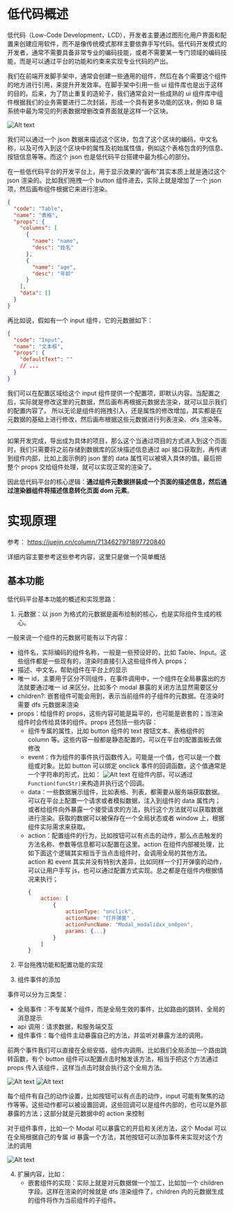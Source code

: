 # 低代码概述

低代码（Low-Code Development，LCD），开发者主要通过图形化用户界面和配置来创建应用软件，而不是像传统模式那样主要依靠手写代码。低代码开发模式的开发者，通常不需要具备非常专业的编码技能，或者不需要某一专门领域的编码技能，而是可以通过平台的功能和约束来实现专业代码的产出。

我们在前端开发脚手架中，通常会创建一些通用的组件，然后在各个需要这个组件的地方进行引用，来提升开发效率。在脚手架中引用一些 ui 组件库也是出于这样的目的。后来，为了防止重复的造轮子，我们通常会对一些成熟的 ui 组件库中组件根据我们的业务需要进行二次封装，形成一个具有更多功能的区块，例如 B 端系统中最为常见的列表数据增删改查界面就是这样一个区块。

![Alt text](images/image-26.png)

我们可以通过一个 json 数据来描述这个区块，包含了这个区块的编码，中文名称，以及可传入到这个区块中的属性及初始属性值，例如这个表格包含的列信息、按钮信息等等。而这个 json 也是低代码平台搭建中最为核心的部分。

在一些低代码平台的开发平台上，用于显示效果的“画布”其实本质上就是通过这个 json 渲染的。比如我们拖拽一个 button 组件进去，实际上就是增加了一个 json 项，然后画布组件根据它来进行渲染。

```json
{
  "code": "Table",
  "name": "表格",
  "props": {
    "columns": [
      {
        "name": "name",
        "desc": "姓名"
      },
      {
        "name": "age",
        "desc": "年龄"
      }
    ],
    "data": []
  }
}
```

再比如说，假如有一个 input 组件，它的元数据如下：

```json
{
  "code": "Input",
  "name": "文本框",
  "props": {
    "defaultText": ""
    // ...
  }
}
```

我们可以在配置区域给这个 input 组件提供一个配置项，即默认内容。当配置之后，实际就是修改这里的元数据，然后画布再根据元数据去渲染，就可以显示我们的配置内容了。
所以无论是组件的拖拽引入，还是属性的修改增加，其实都是在元数据的基础上进行修改，然后画布根据这些元数据进行列表渲染、dfs 渲染等。

---

如果开发完成，导出成为具体的项目，那么这个当通过项目的方式进入到这个页面时，我们只需要将之前存储到数据库的区块描述信息通过 api 接口获取到，再传递到组件内部，比如上面示例的 json 里的 data 属性可以被填入具体的值。最后把整个 props 交给组件处理，就可以实现正常的渲染了。

因此低代码平台的核心逻辑：**通过组件元数据拼装成一个页面的描述信息，然后通过渲染器组件将描述信息转化页面 dom 元素**。

# 实现原理

参考：
https://juejin.cn/column/7134627971897720840

详细内容主要参考这些参考内容，这里只是做一个简单概括

## 基本功能

低代码平台基本功能的概述和实现思路：

1. 元数据：以 json 为格式的元数据是画布绘制的核心，也是实际组件生成的核心。

一般来说一个组件的元数据可能有以下内容：

- 组件名，实际编码的组件名称，一般是一些预设好的，比如 Table、Input。这些组件都是一些现有的，渲染时直接引入这些组件传入 props；
- 描述、中文名，帮助组件在平台上的显示
- 唯一 id，主要用于区分不同组件，在事件调用中，一个组件在全局暴露出的方法就要通过唯一 id 来区分。比如多个 modal 暴露的关闭方法显然需要区分
- children?: 嵌套组件可能会用到，表示当前组件的子组件的元数据。在渲染时需要 dfs 元数据来渲染
- props：给组件的 props，这些内容可能是扁平的，也可能是嵌套的；当渲染组件时会传给具体的组件。props 还包括一些内容：
  - 组件专属的属性，比如 button 组件的 text 按钮文本、表格组件的 column 等。这些内容一般都是静态配置的，可以在平台的配置面板去做修改
  - event：作为组件的事件执行函数传入。可能是一个值，也可以是一个数组或对象。比如 button 可以绑定 onclick 事件的回调函数。这个值通常是一个字符串的形式，比如：
    ![Alt text](images/image-27.png)
    在组件内部，可以通过`Function(funcStr)`来构造并执行这个回调。
  - data：一些数据展示组件，比如表格、列表，都需要从服务端获取数据。可以在平台上配置一个请求或者模拟数据，注入到组件的 data 属性内；或者给组件向外暴露一个接受请求的方法，执行这个方法就可以获取数据进行渲染。获取的数据可以被保存在一个全局状态或者 window 上，根据组件实际需求来获取。
  - action：配置组件的行为，比如按钮可以有点击的动作，那么点击触发的方法名称、参数等信息都可以配置在这里。action 在组件内部被处理，比如下面这个逻辑其实相当于当点击组件时，会调用全局的其他方法。
    action 和 event 其实并没有特别大差异，比如同样一个打开弹窗的动作，可以让用户手写 js，也可以通过配置方式实现。总之都是在组件内根据情况来执行；
    ```js
    {
        action: [
            {
                actionType: "onclick",
                actionName: "打开弹窗" ,
                actionFuncName: "Modal_modalidxx_onOpen",
                params: {...}
            }
        ]
    }
    ```

2. 平台拖拽功能和配置功能的实现

3. 组件事件的添加

事件可以分为三类型：

- 全局事件：不专属某个组件，而是全局生效的事件，比如路由的跳转、全局的消息提示
- api 调用：请求数据，和服务端交互
- 组件事件：每个组件主动暴露自己的方法，并监听对暴露方法的调用。

前两个事件我们可以直接在全局安插，组件内调用。比如我们全局添加一个路由跳转函数，有个 button 组件可以配置点击时触发该方法，相当于把这个方法通过 props 传入该组件，这样当点击时就会执行这个全局方法。

![Alt text](images/image-28.png)
![Alt text](images/image-29.png)

每个组件有自己的动作设置，比如按钮可以有点击的动作，input 可能有聚焦的动作等等。这些动作都可以被设置回调，这些回调可以是组件内部的，也可以是外部暴露的方法；这部分就是元数据中的 action 来控制

对于组件事件，比如一个 Modal 可以暴露它的开启和关闭方法，这个 Modal 可以在全局根据自己的专属 id 暴露一个方法，其他按钮可以添加事件来实现对这个方法的调用

![Alt text](images/image-30.png)

4. 扩展内容，比如：
   - 嵌套组件的实现：实际上就是对元数据做一个加工，比如加一个 children 字段。这样在渲染的时候就是 dfs 渲染组件了，children 内的元数据生成的组件将作为当前组件的子组件。
